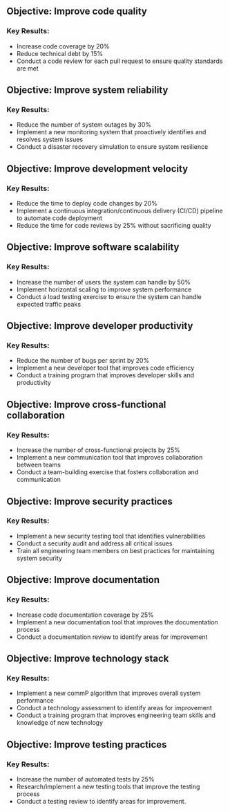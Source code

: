 ## Objective: Improve code quality
### Key Results:

- Increase code coverage by 20%
- Reduce technical debt by 15%
- Conduct a code review for each pull request to ensure quality standards are met

## Objective: Improve system reliability
### Key Results:

- Reduce the number of system outages by 30%
- Implement a new monitoring system that proactively identifies and resolves system issues
- Conduct a disaster recovery simulation to ensure system resilience

## Objective: Improve development velocity
### Key Results:

- Reduce the time to deploy code changes by 20%
- Implement a continuous integration/continuous delivery (CI/CD) pipeline to automate code deployment
- Reduce the time for code reviews by 25% without sacrificing quality

## Objective: Improve software scalability
### Key Results:

- Increase the number of users the system can handle by 50%
- Implement horizontal scaling to improve system performance
- Conduct a load testing exercise to ensure the system can handle expected traffic peaks

## Objective: Improve developer productivity
### Key Results:

- Reduce the number of bugs per sprint by 20%
- Implement a new developer tool that improves code efficiency
- Conduct a training program that improves developer skills and productivity

## Objective: Improve cross-functional collaboration
### Key Results:

- Increase the number of cross-functional projects by 25%
- Implement a new communication tool that improves collaboration between teams
- Conduct a team-building exercise that fosters collaboration and communication

## Objective: Improve security practices
### Key Results:

- Implement a new security testing tool that identifies vulnerabilities
- Conduct a security audit and address all critical issues
- Train all engineering team members on best practices for maintaining system security

## Objective: Improve documentation
### Key Results:

- Increase code documentation coverage by 25%
- Implement a new documentation tool that improves the documentation process
- Conduct a documentation review to identify areas for improvement

## Objective: Improve technology stack
### Key Results:

- Implement a new commP algorithm that improves overall system performance
- Conduct a technology assessment to identify areas for improvement
- Conduct a training program that improves engineering team skills and knowledge of new technology

## Objective: Improve testing practices
### Key Results:

- Increase the number of automated tests by 25%
- Research/implement a new testing tools that improve the testing process
- Conduct a testing review to identify areas for improvement.

